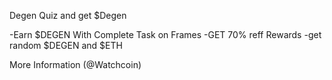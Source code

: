 Degen Quiz and get $Degen

-Earn $DEGEN With Complete Task on Frames
-GET 70% reff Rewards 
-get random $DEGEN and $ETH

More Information (@Watchcoin) 
